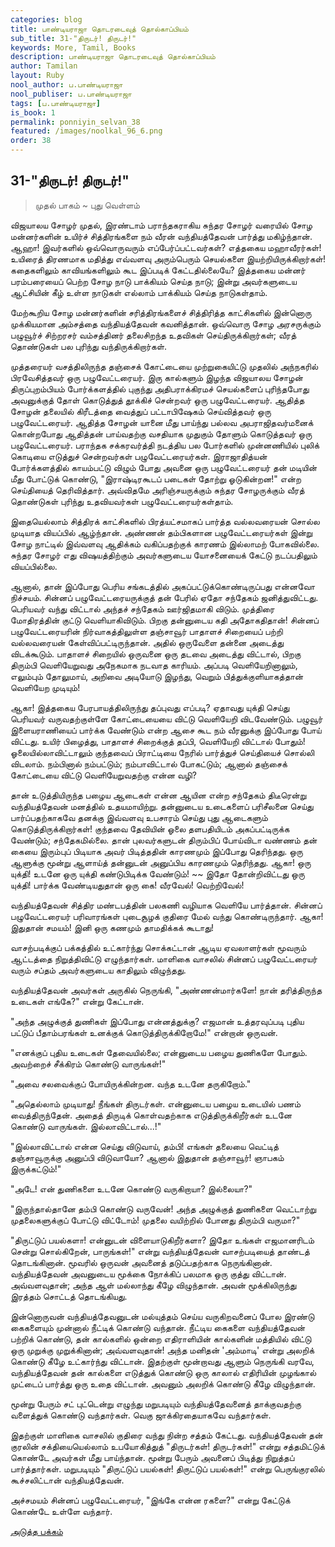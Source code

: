 ```yaml
---
categories: blog
title: பாண்டியராஜா தொடரடைவுத் தொல்காப்பியம்
sub_title: 31-"திருடர்! திருடர்!"
keywords: More, Tamil, Books
description: பாண்டியராஜா தொடரடைவுத் தொல்காப்பியம்
author: Tamilan
layout: Ruby
nool_author: ப.பாண்டியராஜா
nool_publiser: ப.பாண்டியராஜா
tags: [ப.பாண்டியராஜா]
is_book: 1
permalink: ponniyin_selvan_38
featured: /images/noolkal_96_6.png
order: 38
---
```



## 31-"திருடர்! திருடர்!"

> முதல் பாகம் ~ புது வெள்ளம்

விஜயாலய சோழர் முதல், இரண்டாம் பராந்தகராகிய சுந்தர சோழர் வரையில் சோழ மன்னர்களின் உயிர்ச் சித்திரங்களை நம் வீரன் வந்தியத்தேவன் பார்த்து மகிழ்ந்தான். ஆஹா! இவர்களில் ஒவ்வொருவரும் எப்பேர்ப்பட்டவர்கள்? எத்தகைய மஹாவீரர்கள்! உயிரைத் திரணமாக மதித்து எவ்வளவு அரும்பெரும் செயல்களை இயற்றியிருக்கிறார்கள்! கதைகளிலும் காவியங்களிலும் கூட இப்படிக் கேட்டதில்லையே? இத்தகைய மன்னர் பரம்பரையைப் பெற்ற சோழ நாடு பாக்கியம் செய்த நாடு; இன்று அவர்களுடைய ஆட்சியின் கீழ் உள்ள நாடுகள் எல்லாம் பாக்கியம் செய்த நாடுகள்தாம்.

மேற்கூறிய சோழ மன்னர்களின் சரித்திரங்களைச் சித்திரித்த காட்சிகளில் இன்னொரு முக்கியமான அம்சத்தை வந்தியத்தேவன் கவனித்தான். ஒவ்வொரு சோழ அரசருக்கும் பழுவூர்ச் சிற்றரசர் வம்சத்தினர் தலைசிறந்த உதவிகள் செய்திருக்கிறார்கள்; வீரத் தொண்டுகள் பல புரிந்து வந்திருக்கிறார்கள்.

முத்தரையர் வசத்திலிருந்த தஞ்சைக் கோட்டையை முற்றுகையிட்டு முதலில் அந்நகரில் பிரவேசித்தவர் ஒரு பழுவேட்டரையர். இரு கால்களும் இழந்த விஜயாலய சோழன் திருப்புறம்பியம் போர்க்களத்தில் புகுந்து அதிபராக்கிரமச் செயல்களைப் புரிந்தபோது அவனுக்குத் தோள் கொடுத்துத் தூக்கிச் சென்றவர் ஒரு பழுவேட்டரையர். ஆதித்த சோழன் தலையில் கிரீடத்தை வைத்துப் பட்டாபிஷேகம் செய்வித்தவர் ஒரு பழுவேட்டரையர். ஆதித்த சோழன் யானை மீது பாய்ந்து பல்லவ அபராஜிதவர்மனைக் கொன்றபோது ஆதித்தன் பாய்வதற்கு வசதியாக முதுகும் தோளும் கொடுத்தவர் ஒரு பழுவேட்டரையர். பராந்தக சக்கரவர்த்தி நடத்திய பல போர்களில் முன்னணியில் புலிக் கொடியை எடுத்துச் சென்றவர்கள் பழுவேட்டரையர்கள். இராஜாதித்யன் போர்க்களத்தில் காயம்பட்டு விழும் போது அவனை ஒரு பழுவேட்டரையர் தன் மடியின் மீது போட்டுக் கொண்டு, "இராஷ்டிரகூடப் படைகள் தோற்று ஓடுகின்றன!" என்ற செய்தியைத் தெரிவித்தார். அவ்விதமே அரிஞ்சயருக்கும் சுந்தர சோழருக்கும் வீரத் தொண்டுகள் புரிந்து உதவியவர்கள் பழுவேட்டரையர்கள்தாம்.

இதையெல்லாம் சித்திரக் காட்சிகளில் பிரத்யட்சமாகப் பார்த்த வல்லவரையன் சொல்ல முடியாத வியப்பில் ஆழ்ந்தான். அண்ணன் தம்பிகளான பழுவேட்டரையர்கள் இன்று சோழ நாட்டில் இவ்வளவு ஆதிக்கம் வகிப்பதற்குக் காரணம் இல்லாமற் போகவில்லை. சுந்தர சோழர் எது விஷயத்திற்கும் அவர்களுடைய யோசனையைக் கேட்டு நடப்பதிலும் வியப்பில்லை.

ஆனால், தான் இப்போது பெரிய சங்கடத்தில் அகப்பட்டுக்கொண்டிருப்பது என்னவோ நிச்சயம். சின்னப் பழுவேட்டரையருக்குத் தன் பேரில் ஏதோ சந்தேகம் ஜனித்துவிட்டது. பெரியவர் வந்து விட்டால் அந்தச் சந்தேகம் ஊர்ஜிதமாகி விடும். முத்திரை மோதிரத்தின் குட்டு வெளியாகிவிடும். பிறகு தன்னுடைய கதி அதோகதிதான்! சின்னப் பழுவேட்டரையரின் நிர்வாகத்திலுள்ள தஞ்சாவூர் பாதாளச் சிறையைப் பற்றி வல்லவரையன் கேள்விப்பட்டிருந்தான். அதில் ஒருவேளை தன்னை அடைத்து விடக்கூடும். பாதாளச் சிறையில் ஒருவனை ஒரு தடவை அடைத்து விட்டால், பிறகு திரும்பி வெளியேறுவது அநேகமாக நடவாத காரியம். அப்படி வெளியேறினாலும், எலும்பும் தோலுமாய், அறிவை அடியோடு இழந்து, வெறும் பித்துக்குளியாகத்தான் வெளியேற முடியும்!

ஆகா! இத்தகைய பேரபாயத்திலிருந்து தப்புவது எப்படி? ஏதாவது யுக்தி செய்து பெரியவர் வருவதற்குள்ளே கோட்டையையை விட்டு வெளியேறி விடவேண்டும். பழுவூர் இளையராணியைப் பார்க்க வேண்டும் என்ற ஆசை கூட நம் வீரனுக்கு இப்போது போய் விட்டது. உயிர் பிழைத்து, பாதாளச் சிறைக்குத் தப்பி, வெளியேறி விட்டால் போதும்! ஓலையில்லாவிட்டாலும் குந்தவைப் பிராட்டியை நேரில் பார்த்துச் செய்தியைச் சொல்லி விடலாம். நம்பினால் நம்பட்டும்; நம்பாவிட்டால் போகட்டும்; ஆனால் தஞ்சைக் கோட்டையை விட்டு வெளியேறுவதற்கு என்ன வழி?

தான் உடுத்தியிருந்த பழைய ஆடைகள் என்ன ஆயின என்ற சந்தேகம் திடீரென்று வந்தியத்தேவன் மனத்தில் உதயமாயிற்று. தன்னுடைய உடைகளைப் பரிசீலனை செய்து பார்ப்பதற்காகவே தனக்கு இவ்வளவு உபசாரம் செய்து புது ஆடைகளும் கொடுத்திருக்கிறார்கள்! குந்தவை தேவியின் ஓலை தளபதியிடம் அகப்பட்டிருக்க வேண்டும்; சந்தேகமில்லை. தான் புலவர்களுடன் திரும்பிப் போய்விடா வண்ணம் தன் கையை இரும்புப் பிடியாக அவர் பிடித்ததின் காரணமும் இப்போது தெரிந்தது. ஒரு ஆளுக்கு மூன்று ஆளாய்த் தன்னுடன் அனுப்பிய காரணமும் தெரிந்தது. ஆகா! ஒரு யுக்தி! உடனே ஒரு யுக்தி கண்டுபிடிக்க வேண்டும்! ~~ இதோ தோன்றிவிட்டது ஒரு யுக்தி! பார்க்க வேண்டியதுதான் ஒரு கை! வீரவேல்! வெற்றிவேல்!

வந்தியத்தேவன் சித்திர மண்டபத்தின் பலகணி வழியாக வெளியே பார்த்தான். சின்னப் பழுவேட்டரையர் பரிவாரங்கள் புடைசூழக் குதிரை மேல் வந்து கொண்டிருந்தார். ஆகா! இதுதான் சமயம்! இனி ஒரு கணமும் தாமதிக்கக் கூடாது!

வாசற்படிக்குப் பக்கத்தில் உட்கார்ந்து சொக்கட்டான் ஆடிய ஏவலாளர்கள் மூவரும் ஆட்டத்தை நிறுத்திவிட்டு எழுந்தார்கள். மாளிகை வாசலில் சின்னப் பழுவேட்டரையர் வரும் சப்தம் அவர்களுடைய காதிலும் விழுந்தது.

வந்தியத்தேவன் அவர்கள் அருகில் நெருங்கி, "அண்ணன்மார்களே! நான் தரித்திருந்த உடைகள் எங்கே?" என்று கேட்டான்.

"அந்த அழுக்குத் துணிகள் இப்போது என்னத்துக்கு? எஜமான் உத்தரவுப்படி புதிய பட்டுப் பீதாம்பரங்கள் உனக்குக் கொடுத்திருக்கிறோமே!" என்றான் ஒருவன்.

"எனக்குப் புதிய உடைகள் தேவையில்லை; என்னுடைய பழைய துணிகளே போதும். அவற்றைச் சீக்கிரம் கொண்டு வாருங்கள்!"

"அவை சலவைக்குப் போயிருக்கின்றன. வந்த உடனே தருகிறோம்."

"அதெல்லாம் முடியாது! நீங்கள் திருடர்கள். என்னுடைய பழைய உடையில் பணம் வைத்திருந்தேன். அதைத் திருடிக் கொள்வதற்காக எடுத்திருக்கிறீர்கள் உடனே கொண்டு வாருங்கள். இல்லாவிட்டால்...!"

"இல்லாவிட்டால் என்ன செய்து விடுவாய், தம்பி! எங்கள் தலையை வெட்டித் தஞ்சாவூருக்கு அனுப்பி விடுவாயோ? ஆனால் இதுதான் தஞ்சாவூர்! ஞாபகம் இருக்கட்டும்!"

"அடே! என் துணிகளை உடனே கொண்டு வருகிறாயா? இல்லையா?"

"இருந்தால்தானே தம்பி கொண்டு வருவேன்! அந்த அழுக்குத் துணிகளை வெட்டாற்று முதலைகளுக்குப் போட்டு விட்டோம்! முதலை வயிற்றில் போனது திரும்பி வருமா?"

"திருட்டுப் பயல்களா! என்னுடன் விளையாடுகிறீர்களா? இதோ உங்கள் எஜமானரிடம் சென்று சொல்கிறேன், பாருங்கள்!" என்று வந்தியத்தேவன் வாசற்படியைத் தாண்டத் தொடங்கினான். மூவரில் ஒருவன் அவனைத் தடுப்பதற்காக நெருங்கினான். வந்தியத்தேவன் அவனுடைய மூக்கை நோக்கிப் பலமாக ஒரு குத்து விட்டான். அவ்வளவுதான்; அந்த ஆள் மல்லாந்து கீழே விழுந்தான். அவன் மூக்கிலிருந்து இரத்தம் சொட்டத் தொடங்கியது.

இன்னொருவன் வந்தியத்தேவனுடன் மல்யுத்தம் செய்ய வருகிறவனைப் போல இரண்டு கைகளையும் முன்னால் நீட்டிக் கொண்டு வந்தான். நீட்டிய கைகளை வந்தியத்தேவன் பற்றிக் கொண்டு, தன் கால்களில் ஒன்றை எதிராளியின் கால்களின் மத்தியில் விட்டு ஒரு முறுக்கு முறுக்கினான்; அவ்வளவுதான்! அந்த மனிதன் 'அம்மாடி' என்று அலறிக் கொண்டு கீழே உட்கார்ந்து விட்டான். இதற்குள் மூன்றாவது ஆளும் நெருங்கி வரவே, வந்தியத்தேவன் தன் கால்களை எடுத்துக் கொண்டு ஒரு காலால் எதிரியின் முழங்கால் முட்டைப் பார்த்து ஒரு உதை விட்டான். அவனும் அலறிக் கொண்டு கீழே விழுந்தான்.

மூன்று பேரும் சட் புட்டென்று எழுந்து மறுபடியும் வந்தியத்தேவனைத் தாக்குவதற்கு வளைத்துக் கொண்டு வந்தார்கள். வெகு ஜாக்கிரதையாகவே வந்தார்கள்.

இதற்குள் மாளிகை வாசலில் குதிரை வந்து நின்ற சத்தம் கேட்டது. வந்தியத்தேவன் தன் குரலின் சக்தியையெல்லாம் உபயோகித்துத் "திருடர்கள்! திருடர்கள்!" என்று சத்தமிட்டுக் கொண்டே அவர்கள் மீது பாய்ந்தான். மூன்று பேரும் அவனைப் பிடித்து நிறுத்தப் பார்த்தார்கள். மறுபடியும் "திருட்டுப் பயல்கள்! திருட்டுப் பயல்கள்!" என்று பெருங்குரலில் கூச்சலிட்டான் வந்தியத்தேவன்.

அச்சமயம் சின்னப் பழுவேட்டரையர், "இங்கே என்ன ரகளை?" என்று கேட்டுக் கொண்டே உள்ளே வந்தார்.

[அடுத்த பக்கம்](ponniyin_selvan_39)